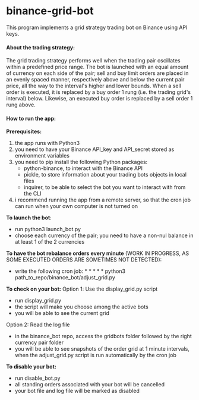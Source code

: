 # binance-grid-bot
This program implements a grid strategy trading bot on Binance using API keys.

<h4><strong>About the trading strategy:</strong></h4>
The grid trading strategy performs well when the trading pair oscillates within a predefined price range.
The bot is launched with an equal amount of currency on each side of the pair; sell and buy limit orders are placed in an evenly spaced manner, respectively above and below the current pair price, all the way to the interval's higher and lower bounds.
When a sell order is executed, it is replaced by a buy order 1 rung (i.e. the trading grid's interval) below. Likewise, an executed buy order is replaced by a sell order 1 rung above.

<h4><strong>How to run the app:</strong></h4>

<strong>Prerequisites:</strong>
1) the app runs with Python3
2) you need to have your Binance API_key and API_secret stored as environment variables
3) you need to pip install the following Python packages:
    - python-binance, to interact with the Binance API
    - pickle, to store information about your trading bots objects in local files
    - inquirer, to be able to select the bot you want to interact with from the CLI
4) i recommend running the app from a remote server, so that the cron job can run when your own computer is not turned on

<strong>To launch the bot</strong>:
- run python3 launch_bot.py
- choose each currency of the pair; you need to have a non-nul balance in at least 1 of the 2 currencies

<strong>To have the bot rebalance orders every minute</strong> (WORK IN PROGRESS, AS SOME EXECUTED ORDERS ARE SOMETIMES NOT DETECTED):
- write the following cron job: * * * * * python3 path_to_repo/binance_bot/adjust_grid.py

<strong>To check on your bot:</strong>
Option 1: Use the display_grid.py script
- run display_grid.py
- the script will make you choose among the active bots
- you will be able to see the current grid

Option 2: Read the log file
- in the binance_bot repo, access the gridbots folder followed by the right currency pair folder
- you will be able to see snapshots of the order grid at 1 minute intervals, when the adjust_grid.py script is run automatically by the cron job

<strong>To disable your bot:</strong>
- run disable_bot.py
- all standing orders associated with your bot will be cancelled
- your bot file and log file will be marked as disabled
